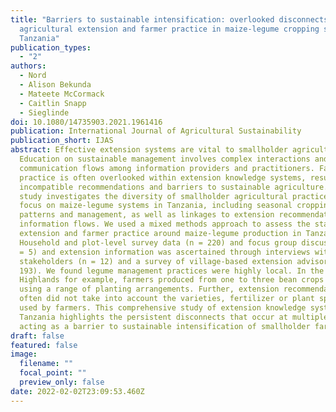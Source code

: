 ```yaml
---
title: "Barriers to sustainable intensification: overlooked disconnects between
  agricultural extension and farmer practice in maize-legume cropping systems in
  Tanzania"
publication_types:
  - "2"
authors:
  - Nord
  - Alison Bekunda
  - Mateete McCormack
  - Caitlin Snapp
  - Sieglinde
doi: 10.1080/14735903.2021.1961416
publication: International Journal of Agricultural Sustainability
publication_short: IJAS
abstract: Effective extension systems are vital to smallholder agriculture.
  Education on sustainable management involves complex interactions and
  communication flows among information providers and practitioners. Farmer
  practice is often overlooked within extension knowledge systems, resulting in
  incompatible recommendations and barriers to sustainable agriculture. This
  study investigates the diversity of smallholder agricultural practices, with a
  focus on maize-legume systems in Tanzania, including seasonal cropping
  patterns and management, as well as linkages to extension recommendations and
  information flows. We used a mixed methods approach to assess the state of
  extension and farmer practice around maize-legume production in Tanzania.
  Household and plot-level survey data (n = 220) and focus group discussions (n
  = 5) and extension information was ascertained through interviews with key
  stakeholders (n = 12) and a survey of village-based extension advisors (n =
  193). We found legume management practices were highly local. In the Southern
  Highlands for example, farmers produced from one to three bean crops per year,
  using a range of planting arrangements. Further, extension recommendations
  often did not take into account the varieties, fertilizer or plant spacing
  used by farmers. This comprehensive study of extension knowledge systems in
  Tanzania highlights the persistent disconnects that occur at multiple levels,
  acting as a barrier to sustainable intensification of smallholder farming.
draft: false
featured: false
image:
  filename: ""
  focal_point: ""
  preview_only: false
date: 2022-02-02T23:09:53.460Z
---
```

